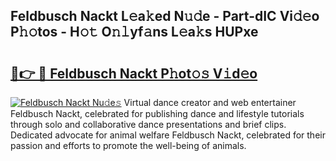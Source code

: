 ## Feldbusch Nackt L𝚎a𝚔ed N𝚞𝚍e - Part-dIC Vi𝚍𝚎o P𝚑𝚘tos - H𝚘𝚝 O𝚗𝚕yf𝚊ns L𝚎a𝚔s HUPxe

# <h2><a href="http://kf99g6d.oniu.top/?m=Feldbusch+Nackt">🔗👉 🔴 Feldbusch Nackt P𝚑ot𝚘𝚜 V𝚒d𝚎o</a></h2>

[![Feldbusch Nackt Nu𝚍e𝚜](https://i.imgur.com/0qMVB7G.gif)](http://kf99g6d.oniu.top/?m=Feldbusch+Nackt)
Virtual dance creator and web entertainer Feldbusch Nackt, celebrated for publishing dance and lifestyle tutorials through solo and collaborative dance presentations and brief clips. Dedicated advocate for animal welfare Feldbusch Nackt, celebrated for their passion and efforts to promote the well-being of animals.  
